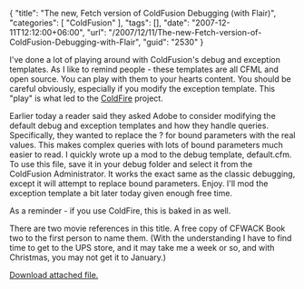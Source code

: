 {
	"title": "The new, Fetch version of ColdFusion Debugging (with Flair)",
	"categories": [
		"ColdFusion"
	],
	"tags": [],
	"date": "2007-12-11T12:12:00+06:00",
	"url": "/2007/12/11/The-new-Fetch-version-of-ColdFusion-Debugging-with-Flair",
	"guid": "2530"
}

I've done a lot of playing around with ColdFusion's debug and exception templates. As I like to remind people - these templates are all CFML and open source. You can play with them to your hearts content. You should be careful obviously, especially if you modify the exception template. This "play" is what led to the <a href="http://coldfire.riaforge.org">ColdFire</a> project.

Earlier today a reader said they asked Adobe to consider modifying the default debug and exception templates and how they handle queries. Specifically, they wanted to replace the ? for bound parameters with the real values. This makes complex queries with lots of bound parameters much easier to read. I quickly wrote up a mod to the debug template, default.cfm. To use this file, save it in your debug folder and select it from the ColdFusion Administrator. It works the exact same as the classic debugging, except it will attempt to replace bound parameters. Enjoy. I'll mod the exception template a bit later today given enough free time.

As a reminder - if you use ColdFire, this is baked in as well.

There are two movie references in this title. A free copy of CFWACK Book two to the first person to name them. (With the understanding I have to find time to get to the UPS store, and it may take me a week or so, and with Christmas, you may not get it to January.)<p><a href='enclosures/D%3A%5Chosts%5Cwww%2Ecoldfusionjedi%2Ecom%5Cenclosures%2Fdeluxe%2Ecfm%2Ezip'>Download attached file.</a></p>